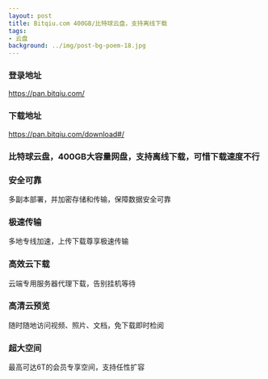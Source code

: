 ```yaml
---
layout: post
title: Bitqiu.com 400GB/比特球云盘，支持离线下载
tags:
- 云盘
background: ../img/post-bg-poem-18.jpg
---
```



### 登录地址<br>
https://pan.bitqiu.com/

### 下载地址<br>
https://pan.bitqiu.com/download#/


### 比特球云盘，400GB大容量网盘，支持离线下载，可惜下载速度不行<br>

### 安全可靠

多副本部署，并加密存储和传输，保障数据安全可靠

### 极速传输

多地专线加速，上传下载尊享极速传输

### 高效云下载

云端专用服务器代理下载，告别挂机等待

### 高清云预览

随时随地访问视频、照片、文档，免下载即时检阅

### 超大空间

最高可达6T的会员专享空间，支持任性扩容